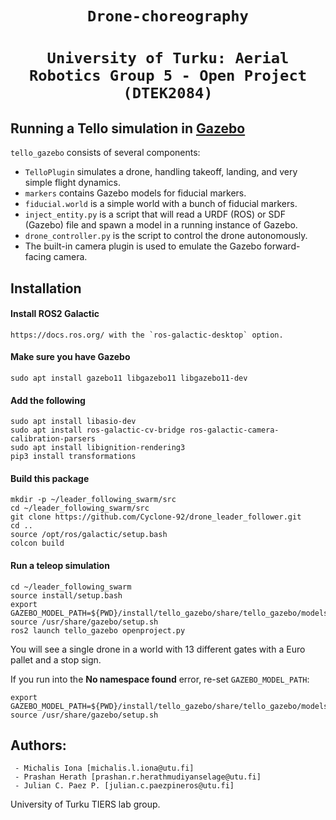 # <div align="center">`Drone-choreography`</div>
# <div align="center">`University of Turku: Aerial Robotics Group 5 - Open Project (DTEK2084)`</div>
## Running a Tello simulation in [Gazebo](http://gazebosim.org/)

`tello_gazebo` consists of several components:
* `TelloPlugin` simulates a drone, handling takeoff, landing, and very simple flight dynamics.
* `markers` contains Gazebo models for fiducial markers.
* `fiducial.world` is a simple world with a bunch of fiducial markers.
* `inject_entity.py` is a script that will read a URDF (ROS) or SDF (Gazebo) file and spawn a model in a running instance of Gazebo.
* `drone_controller.py` is the script to control the drone autonomously.
* The built-in camera plugin is used to emulate the Gazebo forward-facing camera.

## Installation
#### Install ROS2 Galactic
    https://docs.ros.org/ with the `ros-galactic-desktop` option.
#### Make sure you have Gazebo 
    sudo apt install gazebo11 libgazebo11 libgazebo11-dev
#### Add the following
    sudo apt install libasio-dev
    sudo apt install ros-galactic-cv-bridge ros-galactic-camera-calibration-parsers 
    sudo apt install libignition-rendering3 
    pip3 install transformations

#### Build this package
    mkdir -p ~/leader_following_swarm/src
    cd ~/leader_following_swarm/src
    git clone https://github.com/Cyclone-92/drone_leader_follower.git
    cd ..
    source /opt/ros/galactic/setup.bash
    colcon build
    
#### Run a teleop simulation

    cd ~/leader_following_swarm
    source install/setup.bash
    export GAZEBO_MODEL_PATH=${PWD}/install/tello_gazebo/share/tello_gazebo/models
    source /usr/share/gazebo/setup.sh
    ros2 launch tello_gazebo openproject.py
    
You will see a single drone in a world with 13 different gates with a Euro pallet and a stop sign.

If you run into the **No namespace found** error, re-set `GAZEBO_MODEL_PATH`:

    export GAZEBO_MODEL_PATH=${PWD}/install/tello_gazebo/share/tello_gazebo/models
    source /usr/share/gazebo/setup.sh

## Authors:
     - Michalis Iona [michalis.l.iona@utu.fi]
     - Prashan Herath [prashan.r.herathmudiyanselage@utu.fi]
     - Julian C. Paez P. [julian.c.paezpineros@utu.fi]
     
     
University of Turku TIERS lab group.
